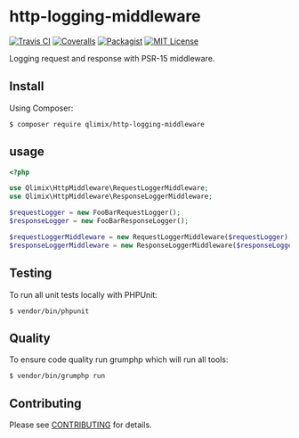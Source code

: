 # http-logging-middleware

[![Travis CI](https://api.travis-ci.org/qlimix/http-logging-middleware.svg?branch=master)](https://travis-ci.org/qlimix/http-logging-middleware)
[![Coveralls](https://img.shields.io/coveralls/github/qlimix/http-logging-middleware.svg)](https://coveralls.io/github/qlimix/http-logging-middleware)
[![Packagist](https://img.shields.io/packagist/v/qlimix/http-logging-middleware.svg)](https://packagist.org/packages/qlimix/http-logging-middleware)
[![MIT License](https://img.shields.io/badge/license-MIT-brightgreen.svg)](https://github.com/qlimix/http-logging-middleware/blob/master/LICENSE)

Logging request and response with PSR-15 middleware.

## Install

Using Composer:

~~~
$ composer require qlimix/http-logging-middleware
~~~

## usage
```php
<?php

use Qlimix\HttpMiddleware\RequestLoggerMiddleware;
use Qlimix\HttpMiddleware\ResponseLoggerMiddleware;

$requestLogger = new FooBarRequestLogger();
$responseLogger = new FooBarResponseLogger();

$requestLoggerMiddleware = new RequestLoggerMiddleware($requestLogger);
$responseLoggerMiddleware = new ResponseLoggerMiddleware($responseLogger);
```

## Testing
To run all unit tests locally with PHPUnit:

~~~
$ vendor/bin/phpunit
~~~

## Quality
To ensure code quality run grumphp which will run all tools:

~~~
$ vendor/bin/grumphp run
~~~

## Contributing

Please see [CONTRIBUTING](CONTRIBUTING.md) for details.
